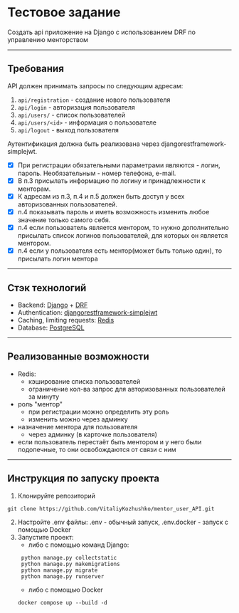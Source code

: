 # Тестовое задание

Создать api приложение на Django с использованием DRF по управлению менторством
<hr>

## Требования

API должен принимать запросы по следующим адресам:

1. `api/registration` - создание нового пользователя
2. `api/login` - авторизация пользователя
3. `api/users/` - список пользователей
4. `api/users/<id>` - информация о пользователе
5. `api/logout` - выход пользователя

Аутентификация должна быть реализована через djangorestframework-simplejwt.

- [x] При регистрации обязательными параметрами являются - логин, пароль. Необязательным - номер телефона, e-mail. 
- [x] В п.3 присылать информацию по логину и принадлежности к менторам.
- [x] К адресам из п.3, п.4 и п.5 должен быть доступ у всех авторизованных пользователей.
- [x] п.4 показывать пароль и иметь возможность изменить любое значение только самого себя.
- [x] п.4 если пользователь является ментором, то нужно дополнительно присылать список логинов пользователей, для которых он является ментором.
- [x] п.4 если у пользователя есть ментор(может быть только один), то присылать логин ментора
<hr>

## Стэк технологий

- Backend: [Django](https://www.djangoproject.com/) + [DRF](https://www.django-rest-framework.org/)
- Authentication: [djangorestframework-simplejwt](https://django-rest-framework-simplejwt.readthedocs.io/en/latest/)
- Caching, limiting requests: [Redis](https://redis.io/)
- Database: [PostgreSQL](https://www.postgresql.org/)
<hr>

## Реализованные возможности

- Redis:
  - кэширование списка пользователей
  - ограничение кол-ва запрос для авторизованных пользователей за минуту
- роль "ментор"
  - при регистрации можно определить эту роль
  - изменить можно через админку
- назначение ментора для пользователя
  - через админку (в карточке пользователя)
- если пользователь перестаёт быть ментором и у него были подопечные, то они освобождаются от связи с ним
<hr>

## Инструкция по запуску проекта

1. Клонируйте репозиторий
```
git clone https://github.com/VitaliyKozhushko/mentor_user_API.git
```
2. Настройте .env файлы: .env - обычный запуск, .env.docker - запуск с помощью Docker
3. Запустите проект:
   - либо с помощью команд Django:
   ```
    python manage.py collectstatic
    python manage.py makemigrations
    python manage.py migrate
    python manage.py runserver
    ```
   - либо с помощью Docker
    ```
    docker compose up --build -d
    ```